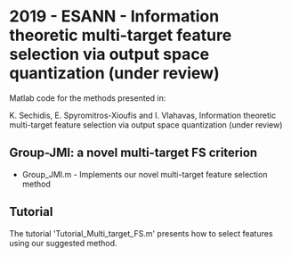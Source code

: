 # 2019 - ESANN - Information theoretic multi-target feature selection via output space quantization (under review)

Matlab code for the methods presented in:

K. Sechidis, E. Spyromitros-Xioufis and I. Vlahavas, Information theoretic multi-target feature selection via output space quantization (under review)

##  Group-JMI: a novel multi-target FS criterion
* Group_JMI.m - Implements our novel multi-target feature selection method 

## Tutorial
The tutorial 'Tutorial_Multi_target_FS.m' presents how to select features using our suggested method.



